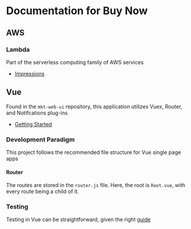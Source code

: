 # Documentation for Buy Now

## AWS

### Lambda

Part of the serverless computing family of AWS services

- [Impressions](http://github.com/caldwell619/work-tutorials)

## Vue

Found in the `mkt-web-ui` repository, this application utilizes Vuex, Router, and Notifcations plug-ins

- [Getting Started]("https://github.com/caldwell619/work-tutorials/vue/getting-started.md")

### Development Paradigm

This project follows the recommended file structure for Vue single page apps

#### Router

The routes are stored in the `router.js` file. Here, the root is `Root.vue`, with every route being a child of it.

### Testing

Testing in Vue can be straightforward, given the right [guide](http://github.com/caldwell619/work-tutorials)
